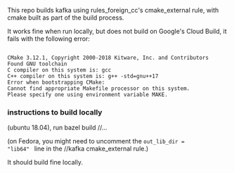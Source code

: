 This repo builds kafka using rules_foreign_cc's cmake_external rule, with cmake built as part of the build process.

It works fine when run locally, but does not build on Google's Cloud Build, it fails with the following error:

<code>
CMake 3.12.1, Copyright 2000-2018 Kitware, Inc. and Contributors
Found GNU toolchain
C compiler on this system is: gcc
C++ compiler on this system is: g++ -std=gnu++17
Error when bootstrapping CMake:
Cannot find appropriate Makefile processor on this system.
Please specify one using environment variable MAKE.
</code>
<h3>instructions to build locally</h3>

(ubuntu 18.04), run bazel build //...

(on Fedora, you might need to uncomment the <code>out_lib_dir = "lib64" </code> line in the //kafka cmake_external rule.)

It should build fine locally.
